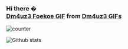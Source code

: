 ### Hi there �<div class="tenor-gif-embed" data-postid="21042583" data-share-method="host" data-width="100%" data-aspect-ratio="1.0"><a href="https://tenor.com/view/dm4uz3-foekoe-foekoe-gaming-the-greenscreen-room-emoji-gif-21042583">Dm4uz3 Foekoe GIF</a> from <a href="https://tenor.com/search/dm4uz3-gifs">Dm4uz3 GIFs</a></div><script type="text/javascript" async src="https://tenor.com/embed.js"></script>
![counter](https://enpsz0ls4ojhgrn.m.pipedream.net)
<!--
**lavanya243/lavanya243** is a ✨ _special_ ✨ repository because its `README.md` (this file) appears on your GitHub profile.

Here are some ideas to get you started:

- 🔭 I’m currently working on ...
- 🌱 I’m currently learning ...
- 👯 I’m looking to collaborate on ...
- 🤔 I’m looking for help with ...
- 💬 Ask me about ...
- 📫 How to reach me: ...
- 😄 Pronouns: ...
- ⚡ Fun fact: ...
-->
![Github stats](https://github-readme-stats.vercel.app/api?username=lavanya243)
